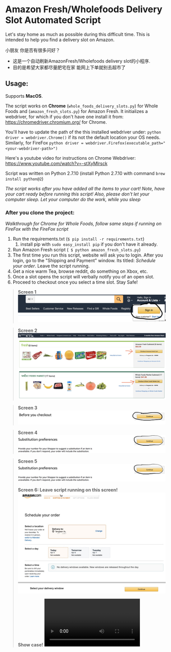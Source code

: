 # Amazon Fresh/Wholefoods Delivery Slot Automated Script
Let's stay home as much as possible during this difficult time. This is intended to help you find a delivery slot on Amazon.

小朋友 你是否有很多问好？
- 这是一个自动刷新AmazonFresh/Wholefoods delivery slot的小程序.
- 目的是希望大家都尽量肥宅在家 能网上下单就别去超市了

## Usage:
Supports **MacOS**.

The script works on **Chrome** (```whole_foods_delivery_slots.py```) for Whole Foods and (```amazon_fresh_slots.py```) for Amazon Fresh. 
It initializes a  webdriver, for which if you don't have one install it from: https://chromedriver.chromium.org/ for Chrome.

You'll have to update the path of the this installed webdriver under: ```python driver = webdriver.Chrome()``` if its not the default location your OS needs. Similarly, for FireFox ```python driver = webdriver.Firefox(executable_path="<your-webdriver-path>")```

Here's a youtube video for instructions on Chrome Webdriver:  
https://www.youtube.com/watch?v=-stXyMIrsck


Script was written on Python 2.7.10
(install Python 2.7.10 with command ```brew install python@2```)



_The script works after you have added all the items to your cart! Note, have your cart ready before running this script! Also, please don't let your computer sleep. Let your computer do the work, while you sleep_



### After you clone the project:
_Walkthrough for Chrome for Whole Foods, follow same steps if running on FireFox with the FireFox script_

1. Run the requirements.txt (```$ pip install -r requirements.txt```)
   1. install pip with ```sudo easy_install pip``` if you don't have it already.
2. Run Amazon Fresh script (``` $ python amazon_fresh_slots.py```)
3. The first time you run this script, website will ask you to login. After you login, go to the "Shipping and Payment" window. Its titled: _Schedule your order_. Leave the script running.
4. Get a nice warm Tea, browse reddit, do something on Xbox, etc.
5. Once a slot opens the script will verbally notify you of an open slot.
6. Proceed to checkout once you select a time slot. Stay Safe!

> __Screen 1__
![alt text](https://github.com/GentleWen/amazon-grocery-slots/blob/master/instruction_img/step1.png)

> __Screen 2__
![alt text](https://github.com/GentleWen/amazon-grocery-slots/blob/master/instruction_img/step2.png)

> __Screen 3__
![alt text](https://github.com/GentleWen/amazon-grocery-slots/blob/master/instruction_img/step3.png)

> __Screen 4__
![alt text](https://github.com/GentleWen/amazon-grocery-slots/blob/master/instruction_img/step4.png)

> __Screen 5__
![alt text](https://github.com/GentleWen/amazon-grocery-slots/blob/master/instruction_img/step5.png)
>
> __Screen 6: Leave script running on this screen!__
![alt text](https://github.com/GentleWen/amazon-grocery-slots/blob/master/instruction_img/step6.png)
>
> __Show case!__
![alt text](https://github.com/GentleWen/amazon-grocery-slots/blob/master/instruction_img/showcase.mov)
>
